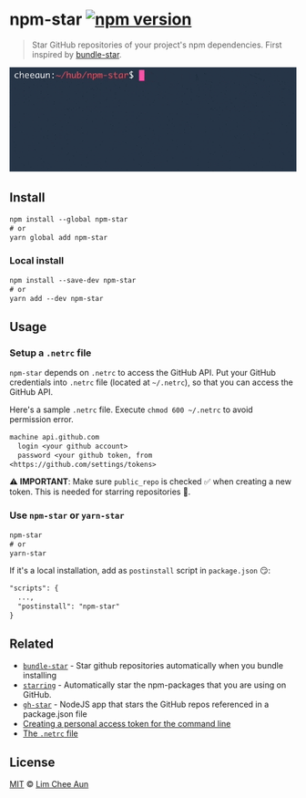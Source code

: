 npm-star [![npm version](https://img.shields.io/npm/v/npm-star.svg?style=flat)](https://www.npmjs.com/package/npm-star)
===

> Star GitHub repositories of your project's npm dependencies. First inspired by [bundle-star](https://github.com/ma2gedev/bundle-star).

![Screenshot of npm-star](screenshot.gif)

Install
---

```
npm install --global npm-star
# or
yarn global add npm-star
```

### Local install

```
npm install --save-dev npm-star
# or
yarn add --dev npm-star
```

Usage
---

### Setup a `.netrc` file

`npm-star` depends on `.netrc` to access the GitHub API. Put your GitHub credentials into `.netrc` file (located at `~/.netrc`), so that you can access the GitHub API.

Here's a sample `.netrc` file. Execute `chmod 600 ~/.netrc` to avoid permission error.

```
machine api.github.com
  login <your github account>
  password <your github token, from <https://github.com/settings/tokens>
```

⚠️ **IMPORTANT**: Make sure `public_repo` is checked ✅ when creating a new token. This is needed for starring repositories 🌟.

### Use `npm-star` or `yarn-star`

```
npm-star
# or
yarn-star
```

If it's a local installation, add as `postinstall` script in `package.json` 😏:

```
"scripts": {
  ...,
  "postinstall": "npm-star"
}
```

Related
---

- [`bundle-star`](https://github.com/ma2gedev/bundle-star) - Star github repositories automatically when you bundle installing
- [`starring`](https://github.com/ritz078/starring) - Automatically star the npm-packages that you are using on GitHub.
- [`gh-star`](https://github.com/fedebertolini/gh-star) - NodeJS app that stars the GitHub repos referenced in a package.json file
- [Creating a personal access token for the command line](https://help.github.com/articles/creating-a-personal-access-token-for-the-command-line/)
- [The `.netrc` file](https://www.gnu.org/software/inetutils/manual/html_node/The-_002enetrc-file.html)

License
---

[MIT](https://cheeaun.mit-license.org/) © [Lim Chee Aun](http://cheeaun.com)
